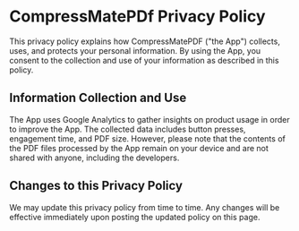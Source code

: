# CompressMatePDf Privacy Policy

This privacy policy explains how CompressMatePDF ("the App") collects, uses, and protects your personal information. By using the App, you consent to the collection and use of your information as described in this policy.

## Information Collection and Use

The App uses Google Analytics to gather insights on product usage in order to improve the App. The collected data includes button presses, engagement time, and PDF size. However, please note that the contents of the PDF files processed by the App remain on your device and are not shared with anyone, including the developers.

## Changes to this Privacy Policy

We may update this privacy policy from time to time. Any changes will be effective immediately upon posting the updated policy on this page.
